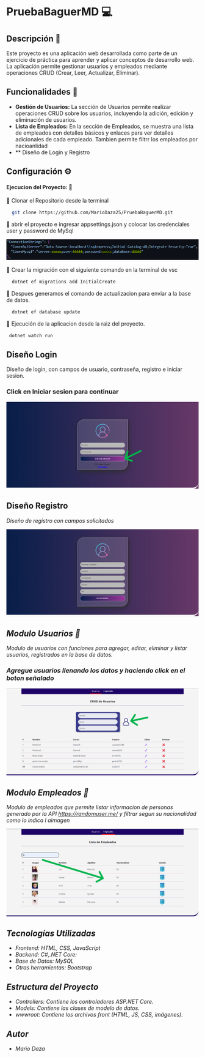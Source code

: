 # PruebaBaguerMD 💻

## Descripción 📖

Este proyecto es una aplicación web desarrollada como parte de un ejercicio de práctica para aprender y aplicar conceptos de desarrollo web. La aplicación permite gestionar usuarios y empleados mediante operaciones CRUD (Crear, Leer, Actualizar, Eliminar).

## Funcionalidades 🔑

- **Gestión de Usuarios:** La sección de Usuarios permite realizar operaciones CRUD sobre los usuarios, incluyendo la adición, edición y eliminación de usuarios.
- **Lista de Empleados:** En la sección de Empleados, se muestra una lista de empleados con detalles básicos y enlaces para ver detalles adicionales de cada empleado. Tambien permite filtrr los empleados por nacioanlidad
- ** Diseño de Login y Registro

## Configuración ⚙️

#### Ejecucion del Proyecto: 🚀
🔴 Clonar el Repositorio desde la terminal 
``` bash
  git clone https://github.com/MarioDaza25/PruebaBaguerMD.git
```
🔴 abrir el proyecto e ingresar appsettings.json y colocar las credenciales user y password de MySql



![Json settings](./wwwroot/images/imgDoc/db.png)

🔴 Crear la migración con el siguiente comando en la terminal de vsc 
``` bash
  dotnet ef migrations add InitialCreate
```

🔴 Despues generamos el comando de actualizacion para enviar a la base de datos.
``` bash
  dotnet ef database update 
```

🔴 Ejecución de la aplicacion desde la raiz del proyecto.
``` bash
 dotnet watch run 
```

## Diseño Login <i class="fas fa-user"></i>
Diseño de login, con campos de usuario, contraseña, registro e iniciar sesion.

### Click en Iniciar sesion para continuar
![Json settings](./wwwroot/images/imgDoc/ingreso.png)

## Diseño Registro <i class="fas fa-pencil-alt">
Diseño de registro con campos solicitados

![Json settings](./wwwroot/images/imgDoc/registro.png)

## Modulo Usuarios 👥
Modulo de usuarios con funciones para agregar, editar, eliminar y listar usuarios, registrados en la base de datos.

### Agregue usuarios llenando los datos y haciendo click en el boton señalado
![Json settings](./wwwroot/images/imgDoc/usuarios.png)

## Modulo Empleados 👥
Modulo de empleados que permite listar informacion de personas generado por la API https://randomuser.me/ y filtrar segun su nacionalidad como lo indica l aimagen

![Json settings](./wwwroot/images/imgDoc/Empleados.png)


## Tecnologías Utilizadas
- Frontend: HTML, CSS, JavaScript
- Backend: C#,.NET Core: 
- Base de Datos: MySQL
- Otras herramientas: Bootstrap

## Estructura del Proyecto
- Controllers: Contiene los controladores ASP.NET Core.
- Models: Contiene las clases de modelo de datos.
- wwwroot: Contiene los archivos front (HTML, JS, CSS, imágenes).

## Autor
- Mario Daza


